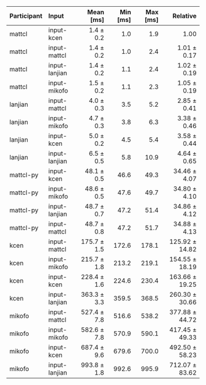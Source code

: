 | Participant | Input | Mean [ms] | Min [ms] | Max [ms] | Relative |
|:---|:---|---:|---:|---:|---:|
| mattcl | input-kcen | 1.4 ± 0.2 | 1.0 | 1.9 | 1.00 |
| mattcl | input-mattcl | 1.4 ± 0.2 | 1.0 | 2.4 | 1.01 ± 0.17 |
| mattcl | input-lanjian | 1.4 ± 0.2 | 1.1 | 2.4 | 1.02 ± 0.19 |
| mattcl | input-mikofo | 1.5 ± 0.2 | 1.1 | 2.3 | 1.05 ± 0.19 |
| lanjian | input-mattcl | 4.0 ± 0.3 | 3.5 | 5.2 | 2.85 ± 0.41 |
| lanjian | input-mikofo | 4.7 ± 0.3 | 3.8 | 6.3 | 3.38 ± 0.46 |
| lanjian | input-kcen | 5.0 ± 0.2 | 4.5 | 5.4 | 3.58 ± 0.44 |
| lanjian | input-lanjian | 6.5 ± 0.5 | 5.8 | 10.9 | 4.64 ± 0.65 |
| mattcl-py | input-kcen | 48.1 ± 0.5 | 46.6 | 49.3 | 34.46 ± 4.07 |
| mattcl-py | input-mikofo | 48.6 ± 0.5 | 47.6 | 49.7 | 34.80 ± 4.10 |
| mattcl-py | input-lanjian | 48.7 ± 0.7 | 47.2 | 51.4 | 34.86 ± 4.12 |
| mattcl-py | input-mattcl | 48.7 ± 0.8 | 47.2 | 51.7 | 34.88 ± 4.13 |
| kcen | input-mattcl | 175.7 ± 1.5 | 172.6 | 178.1 | 125.92 ± 14.82 |
| kcen | input-mikofo | 215.7 ± 1.8 | 213.2 | 219.1 | 154.55 ± 18.19 |
| kcen | input-kcen | 228.4 ± 1.6 | 224.6 | 230.4 | 163.66 ± 19.25 |
| kcen | input-lanjian | 363.3 ± 3.3 | 359.5 | 368.5 | 260.30 ± 30.66 |
| mikofo | input-mattcl | 527.4 ± 7.8 | 516.6 | 538.2 | 377.88 ± 44.72 |
| mikofo | input-mikofo | 582.6 ± 7.8 | 570.9 | 590.1 | 417.45 ± 49.33 |
| mikofo | input-kcen | 687.4 ± 9.6 | 679.6 | 700.0 | 492.50 ± 58.23 |
| mikofo | input-lanjian | 993.8 ± 1.8 | 992.6 | 995.9 | 712.07 ± 83.62 |
